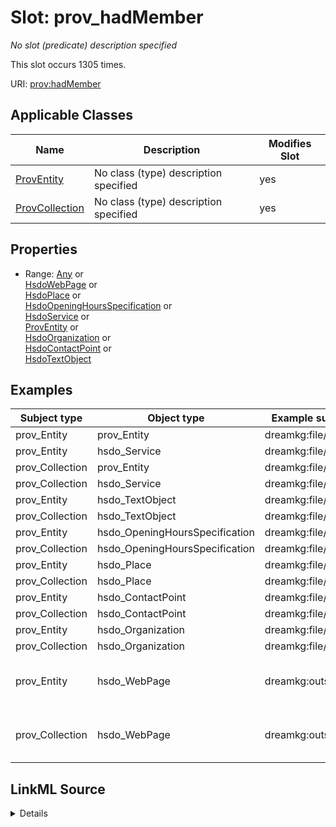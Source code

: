 

# Slot: prov_hadMember


_No slot (predicate) description specified_






This slot occurs 1305 times.


URI: [prov:hadMember](http://www.w3.org/ns/prov#hadMember)



<!-- no inheritance hierarchy -->





## Applicable Classes

| Name | Description | Modifies Slot |
| --- | --- | --- |
| [ProvEntity](../classes/ProvEntity.md) | No class (type) description specified |  yes  |
| [ProvCollection](../classes/ProvCollection.md) | No class (type) description specified |  yes  |







## Properties

* Range: [Any](../classes/Any.md)&nbsp;or&nbsp;<br />[HsdoWebPage](../classes/HsdoWebPage.md)&nbsp;or&nbsp;<br />[HsdoPlace](../classes/HsdoPlace.md)&nbsp;or&nbsp;<br />[HsdoOpeningHoursSpecification](../classes/HsdoOpeningHoursSpecification.md)&nbsp;or&nbsp;<br />[HsdoService](../classes/HsdoService.md)&nbsp;or&nbsp;<br />[ProvEntity](../classes/ProvEntity.md)&nbsp;or&nbsp;<br />[HsdoOrganization](../classes/HsdoOrganization.md)&nbsp;or&nbsp;<br />[HsdoContactPoint](../classes/HsdoContactPoint.md)&nbsp;or&nbsp;<br />[HsdoTextObject](../classes/HsdoTextObject.md)






## Examples

| Subject type | Object type | Example subject | Example object | Occurrences |
| --- | --- | --- | --- | --- |
| prov_Entity | prov_Entity | dreamkg:file/kg.ttl | dreamkg:service/4542572480692224 | 1305 |
| prov_Entity | hsdo_Service | dreamkg:file/kg.ttl | dreamkg:service/4542572480692224 | 87 |
| prov_Collection | prov_Entity | dreamkg:file/kg.ttl | dreamkg:service/4542572480692224 | 1305 |
| prov_Collection | hsdo_Service | dreamkg:file/kg.ttl | dreamkg:service/4542572480692224 | 87 |
| prov_Entity | hsdo_TextObject | dreamkg:file/kg.ttl | dreamkg:service/desc/4542572480692224 | 87 |
| prov_Collection | hsdo_TextObject | dreamkg:file/kg.ttl | dreamkg:service/desc/4542572480692224 | 87 |
| prov_Entity | hsdo_OpeningHoursSpecification | dreamkg:file/kg.ttl | dreamkg:service/hours/friday/4542572480692224 | 609 |
| prov_Collection | hsdo_OpeningHoursSpecification | dreamkg:file/kg.ttl | dreamkg:service/hours/friday/4542572480692224 | 609 |
| prov_Entity | hsdo_Place | dreamkg:file/kg.ttl | dreamkg:service/location/4542572480692224 | 87 |
| prov_Collection | hsdo_Place | dreamkg:file/kg.ttl | dreamkg:service/location/4542572480692224 | 87 |
| prov_Entity | hsdo_ContactPoint | dreamkg:file/kg.ttl | dreamkg:service/phone/4542572480692224 | 87 |
| prov_Collection | hsdo_ContactPoint | dreamkg:file/kg.ttl | dreamkg:service/phone/4542572480692224 | 87 |
| prov_Entity | hsdo_Organization | dreamkg:file/kg.ttl | dreamkg:service/provider/4542572480692224 | 87 |
| prov_Collection | hsdo_Organization | dreamkg:file/kg.ttl | dreamkg:service/provider/4542572480692224 | 87 |
| prov_Entity | hsdo_WebPage | dreamkg:outside/ab | https://www.auntbertha.com//achievement-through-counseling-and-treatment-%2528act-1%2529--philadelphia-pa--opioid-treatment-program-%2528otp%2529/5792020391002112 | 87 |
| prov_Collection | hsdo_WebPage | dreamkg:outside/ab | https://www.auntbertha.com//achievement-through-counseling-and-treatment-%2528act-1%2529--philadelphia-pa--opioid-treatment-program-%2528otp%2529/5792020391002112 | 87 |




## LinkML Source

<details>

```yaml
name: prov_hadMember
annotations:
  count:
    tag: count
    value: 1305
description: No slot (predicate) description specified
examples:
- object:
    example_object: dreamkg:service/4542572480692224
    example_object_type: prov_Entity
    example_predicate: prov:hadMember
    example_subject: dreamkg:file/kg.ttl
    example_subject_type: prov_Entity
- object:
    example_object: dreamkg:service/4542572480692224
    example_object_type: hsdo_Service
    example_predicate: prov:hadMember
    example_subject: dreamkg:file/kg.ttl
    example_subject_type: prov_Entity
- object:
    example_object: dreamkg:service/4542572480692224
    example_object_type: prov_Entity
    example_predicate: prov:hadMember
    example_subject: dreamkg:file/kg.ttl
    example_subject_type: prov_Collection
- object:
    example_object: dreamkg:service/4542572480692224
    example_object_type: hsdo_Service
    example_predicate: prov:hadMember
    example_subject: dreamkg:file/kg.ttl
    example_subject_type: prov_Collection
- object:
    example_object: dreamkg:service/desc/4542572480692224
    example_object_type: hsdo_TextObject
    example_predicate: prov:hadMember
    example_subject: dreamkg:file/kg.ttl
    example_subject_type: prov_Entity
- object:
    example_object: dreamkg:service/desc/4542572480692224
    example_object_type: hsdo_TextObject
    example_predicate: prov:hadMember
    example_subject: dreamkg:file/kg.ttl
    example_subject_type: prov_Collection
- object:
    example_object: dreamkg:service/hours/friday/4542572480692224
    example_object_type: hsdo_OpeningHoursSpecification
    example_predicate: prov:hadMember
    example_subject: dreamkg:file/kg.ttl
    example_subject_type: prov_Entity
- object:
    example_object: dreamkg:service/hours/friday/4542572480692224
    example_object_type: hsdo_OpeningHoursSpecification
    example_predicate: prov:hadMember
    example_subject: dreamkg:file/kg.ttl
    example_subject_type: prov_Collection
- object:
    example_object: dreamkg:service/location/4542572480692224
    example_object_type: hsdo_Place
    example_predicate: prov:hadMember
    example_subject: dreamkg:file/kg.ttl
    example_subject_type: prov_Entity
- object:
    example_object: dreamkg:service/location/4542572480692224
    example_object_type: hsdo_Place
    example_predicate: prov:hadMember
    example_subject: dreamkg:file/kg.ttl
    example_subject_type: prov_Collection
- object:
    example_object: dreamkg:service/phone/4542572480692224
    example_object_type: hsdo_ContactPoint
    example_predicate: prov:hadMember
    example_subject: dreamkg:file/kg.ttl
    example_subject_type: prov_Entity
- object:
    example_object: dreamkg:service/phone/4542572480692224
    example_object_type: hsdo_ContactPoint
    example_predicate: prov:hadMember
    example_subject: dreamkg:file/kg.ttl
    example_subject_type: prov_Collection
- object:
    example_object: dreamkg:service/provider/4542572480692224
    example_object_type: hsdo_Organization
    example_predicate: prov:hadMember
    example_subject: dreamkg:file/kg.ttl
    example_subject_type: prov_Entity
- object:
    example_object: dreamkg:service/provider/4542572480692224
    example_object_type: hsdo_Organization
    example_predicate: prov:hadMember
    example_subject: dreamkg:file/kg.ttl
    example_subject_type: prov_Collection
- object:
    example_object: https://www.auntbertha.com//achievement-through-counseling-and-treatment-%2528act-1%2529--philadelphia-pa--opioid-treatment-program-%2528otp%2529/5792020391002112
    example_object_type: hsdo_WebPage
    example_predicate: prov:hadMember
    example_subject: dreamkg:outside/ab
    example_subject_type: prov_Entity
- object:
    example_object: https://www.auntbertha.com//achievement-through-counseling-and-treatment-%2528act-1%2529--philadelphia-pa--opioid-treatment-program-%2528otp%2529/5792020391002112
    example_object_type: hsdo_WebPage
    example_predicate: prov:hadMember
    example_subject: dreamkg:outside/ab
    example_subject_type: prov_Collection
from_schema: dream-kg
rank: 1000
slot_uri: prov:hadMember
alias: prov_hadMember
domain_of:
- prov_Collection
- prov_Entity
range: Any
any_of:
- range: hsdo_WebPage
- range: hsdo_Place
- range: hsdo_OpeningHoursSpecification
- range: hsdo_Service
- range: prov_Entity
- range: hsdo_Organization
- range: hsdo_ContactPoint
- range: hsdo_TextObject

```
</details>